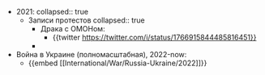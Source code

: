 - 2021:
  collapsed:: true
	- Записи протестов
	  collapsed:: true
		- Драка с ОМОНом:
			- {{twitter https://twitter.com/i/status/1766915844485816451}}
		-
- Война в Украине (полномасштабная), 2022-now:
	- {{embed [[International/War/Russia-Ukraine/2022]]}}